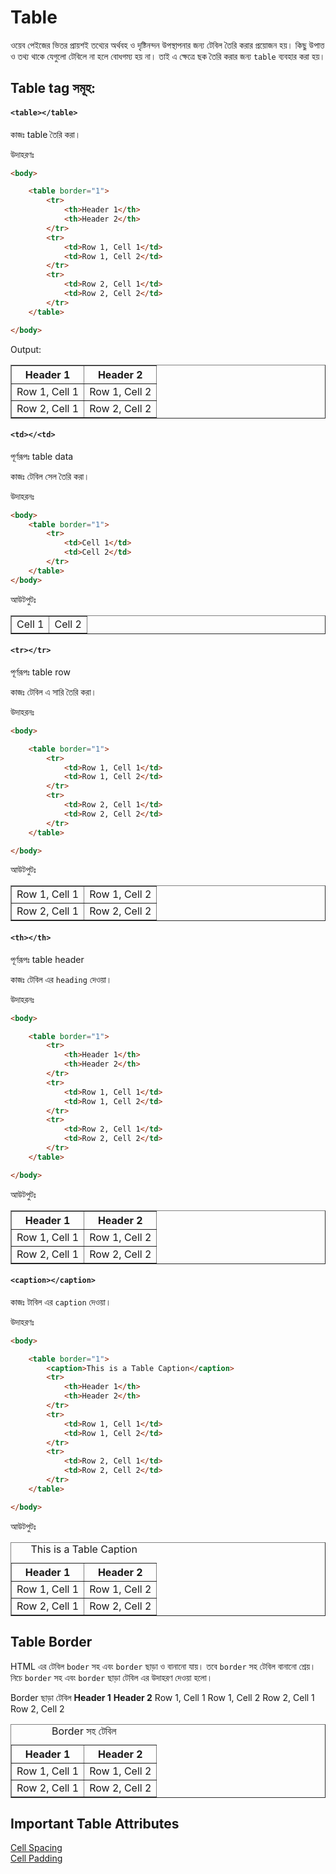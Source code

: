 # Table
ওয়েব পেইজের ভিতর প্রায়শই তথ্যের অর্থবহ ও দৃষ্টিনন্দন উপস্থাপনার জন্য টেবিল তৈরি করার প্রয়োজন হয়। কিছু উপাত্ত ও তথ্য থাকে যেগুলো টেবিলে না হলে বোধগম্য হয় না। তাই এ ক্ষেত্রে ছক তৈরি করার জন্য ``table`` ব্যবহার করা হয়।

## Table tag সমূহ:
#### ``<table></table>`` 

কাজঃ table তৈরি করা।

উদাহরণঃ
```html
<body>

    <table border="1">
        <tr>
            <th>Header 1</th>
            <th>Header 2</th>
        </tr>
        <tr>
            <td>Row 1, Cell 1</td>
            <td>Row 1, Cell 2</td>
        </tr>
        <tr>
            <td>Row 2, Cell 1</td>
            <td>Row 2, Cell 2</td>
        </tr>
    </table>

</body>
```

Output:
<body>
    <table border="1">
        <tr>
            <th>Header 1</th>
            <th>Header 2</th>
        </tr>
        <tr>
            <td>Row 1, Cell 1</td>
            <td>Row 1, Cell 2</td>
        </tr>
        <tr>
            <td>Row 2, Cell 1</td>
            <td>Row 2, Cell 2</td>
        </tr>
    </table>
</body>

#### ``<td></<td>`` 
পূর্ণরূপঃ table data 

কাজঃ টেবিল সেল তৈরি করা।

উদাহরনঃ
```html
<body>
    <table border="1">
        <tr>
            <td>Cell 1</td>
            <td>Cell 2</td>
        </tr>
    </table>
</body>
```

আউটপুটঃ 
<body>
    <table border="1">
        <tr>
            <td>Cell 1</td>
            <td>Cell 2</td>
        </tr>
    </table>
</body>

#### ```<tr></tr>```
পূর্ণরূপঃ table row

কাজঃ টেবিল এ সারি তৈরি করা।

উদাহরনঃ
```html
<body>

    <table border="1">
        <tr>
            <td>Row 1, Cell 1</td>
            <td>Row 1, Cell 2</td>
        </tr>
        <tr>
            <td>Row 2, Cell 1</td>
            <td>Row 2, Cell 2</td>
        </tr>
    </table>

</body>
```

আউটপুটঃ
<body>
    <table border="1">
        <tr>
            <td>Row 1, Cell 1</td>
            <td>Row 1, Cell 2</td>
        </tr>
        <tr>
            <td>Row 2, Cell 1</td>
            <td>Row 2, Cell 2</td>
        </tr>
    </table>
</body>

 #### ```<th></th>```
পূর্ণরূপঃ table header

কাজঃ টেবিল এর ``heading`` দেওয়া।

উদাহরনঃ 
```html
<body>

    <table border="1">
        <tr>
            <th>Header 1</th>
            <th>Header 2</th>
        </tr>
        <tr>
            <td>Row 1, Cell 1</td>
            <td>Row 1, Cell 2</td>
        </tr>
        <tr>
            <td>Row 2, Cell 1</td>
            <td>Row 2, Cell 2</td>
        </tr>
    </table>

</body>
```

আউটপুটঃ
<body>
    <table border="1">
        <tr>
            <th>Header 1</th>
            <th>Header 2</th>
        </tr>
        <tr>
            <td>Row 1, Cell 1</td>
            <td>Row 1, Cell 2</td>
        </tr>
        <tr>
            <td>Row 2, Cell 1</td>
            <td>Row 2, Cell 2</td>
        </tr>
    </table>
</body>

#### ```<caption></caption>```
কাজঃ টাবিল এর ``caption`` দেওয়া।

উদাহরণঃ 
```html
<body>

    <table border="1">
        <caption>This is a Table Caption</caption>
        <tr>
            <th>Header 1</th>
            <th>Header 2</th>
        </tr>
        <tr>
            <td>Row 1, Cell 1</td>
            <td>Row 1, Cell 2</td>
        </tr>
        <tr>
            <td>Row 2, Cell 1</td>
            <td>Row 2, Cell 2</td>
        </tr>
    </table>

</body>
```

আউটপুটঃ
<body>
    <table border="1">
        <caption>This is a Table Caption</caption>
        <tr>
            <th>Header 1</th>
            <th>Header 2</th>
        </tr>
        <tr>
            <td>Row 1, Cell 1</td>
            <td>Row 1, Cell 2</td>
        </tr>
        <tr>
            <td>Row 2, Cell 1</td>
            <td>Row 2, Cell 2</td>
        </tr>
    </table>
</body>

## Table Border
HTML  এর টেবিল ``boder`` সহ এবং ``border`` ছাড়া ও বানানো যায়।
তবে ``border`` সহ টেবিল বানানো শ্রেয়। নিচে ``border`` সহ এবং ``border`` ছাড়া টেবিল এর উদাহরণ দেওয়া হলো। 


Border ছাড়া টেবিল 
 <b>Header 1</b>  <b>Header 2</b>
Row 1, Cell 1 Row 1, Cell 2
Row 2, Cell 1 Row 2, Cell 2

<body>
  <table border="1px">
    <caption>Border সহ টেবিল</caption>
    <tr>
      <th>Header 1</th>
      <th>Header 2</th>
    </tr>
    <tr>
      <td>Row 1, Cell 1</td>
      <td>Row 1, Cell 2</td>
    </tr>
    <tr>
      <td>Row 2, Cell 1</td>
      <td>Row 2, Cell 2</td>
    </tr>
  </table>
</body>

## Important Table Attributes
[Cell Spacing](/attributes/Cell_Spacing.md) </br>
[Cell Padding](attributes/Cell_Padding.md)